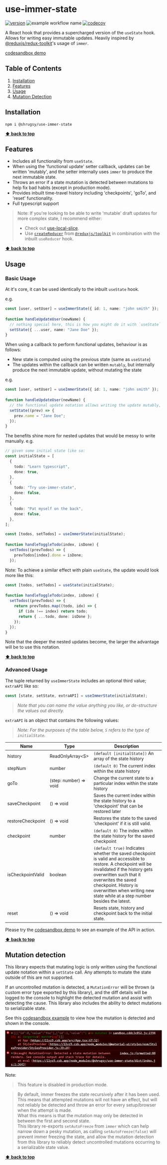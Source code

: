 # use-immer-state

[![version](https://img.shields.io/npm/v/@shrugsy/use-immer-state)](https://www.npmjs.com/package/@shrugsy/use-immer-state)
![example workflow name](https://github.com/Shrugsy/use-immer-state/workflows/build/badge.svg)
[![codecov](https://img.shields.io/codecov/c/github/shrugsy/use-immer-state)](https://codecov.io/gh/shrugsy/use-immer-state)

A React hook that provides a supercharged version of the `useState` hook. Allows for writing easy immutable updates. Heavily inspired by [@reduxjs/redux-toolkit](https://github.com/reduxjs/redux-toolkit)'s usage of `immer`.

[codesandbox demo](https://codesandbox.io/s/shrugsyuse-immer-state-example-tjptk?file=/src/App.tsx)

## Table of Contents

1. [Installation](#Installation)
1. [Features](#Features)
1. [Usage](#Usage)
1. [Mutation Detection](#Mutation-Detection)

## Installation

```
npm i @shrugsy/use-immer-state
```

**[⬆ back to top](#table-of-contents)**

## Features

- Includes all functionality from `useState`.
- When using the 'functional update' setter callback, updates can be written 'mutably', and the setter internally uses `immer` to produce the next immutable state.
- Throws an error if a state mutation is detected between mutations to help fix bad habits (except in production mode).
- Provides inbuilt time-travel history including 'checkpoints', 'goTo', and 'reset' functionality.
- Full typescript support

> Note: If you're looking to be able to write 'mutable' draft updates for more complex state, I recommend either:
>
> - Check out [use-local-slice](https://www.npmjs.com/package/use-local-slice).
> - Use [`createReducer`](https://redux-toolkit.js.org/api/createReducer) from [`@reduxjs/toolkit`](https://www.npmjs.com/package/@reduxjs/toolkit) in combination with the inbuilt `useReducer` hook.

**[⬆ back to top](#table-of-contents)**

## Usage

### Basic Usage

At it's core, it can be used identically to the inbuilt `useState` hook.

e.g.

```ts
const [user, setUser] = useImmerState({ id: 1, name: "john smith" });

function handleUpdateUser(newName) {
  // nothing special here, this is how you might do it with `useState` currently
  setState({ ...user, name: "Jane Doe" });
}
```

When using a callback to perform functional updates, behaviour is as follows:

- New state is computed using the previous state (same as `useState`)
- The updates within the callback can be written `mutably`, but internally produce the next immutable update, without mutating the state

e.g.

```ts
const [user, setUser] = useImmerState({ id: 1, name: "john smith" });

function handleUpdateUser(newName) {
  // the functional update notation allows writing the update mutably, and will internally produce an immutable update without mutating the actual state
  setState((prev) => {
    prev.name = "Jane Doe";
  });
}
```

The benefits shine more for nested updates that would be messy to write manually.
e.g.

```ts
// given some initial state like so:
const initialState = [
  {
    todo: "Learn typescript",
    done: true,
  },
  {
    todo: "Try use-immer-state",
    done: false,
  },
  {
    todo: "Pat myself on the back",
    done: false,
  },
];
```

```ts
const [todos, setTodos] = useImmerState(initialState);

function handleToggleTodo(index, isDone) {
  setTodos((prevTodos) => {
    prevTodos[index].done = isDone;
  });
```

Note: To achieve a similar effect with plain `useState`,
the update would look more like this:

```ts
const [todos, setTodos] = useState(initialState);

function handleToggleTodo(index, isDone) {
  setTodos((prevTodos) => {
    return prevTodos.map((todo, idx) => {
      if (idx !== index) return todo;
      return { ...todo, done: isDone };
    });
  });
}
```

Note that the deeper the nested updates become, the larger the advantage will be to use this notation.

**[⬆ back to top](#table-of-contents)**

### Advanced Usage

The tuple returned by `useImmerState` includes an optional third value; `extraAPI` like so:

```ts
const [state, setState, extraAPI] = useImmerState(initialState);
```

> _Note that you can name the value anything you like, or de-structure the values out directly._

`extraAPI` is an object that contains the following values:

> _Note: For the purposes of the table below, `S` refers to the type of `initialState`._

| Name              | Type                   | Description                                                                                                                                                                                                                                                                                         |
| ----------------- | ---------------------- | --------------------------------------------------------------------------------------------------------------------------------------------------------------------------------------------------------------------------------------------------------------------------------------------------- |
| history           | ReadOnlyArray\<S\>     | `(default [initialState])` An array of the state history                                                                                                                                                                                                                                            |
| stepNum           | number                 | `(default 0)` The current index within the state history                                                                                                                                                                                                                                            |
| goTo              | (step: number) => void | Change the current state to a particular index within the state history                                                                                                                                                                                                                             |
| saveCheckpoint    | () => void             | Saves the current index within the state history to a 'checkpoint' that can be restored later                                                                                                                                                                                                       |
| restoreCheckpoint | () => void             | Restores the state to the saved 'checkpoint' if it is still valid.                                                                                                                                                                                                                                  |
| checkpoint        | number                 | `(default 0)` The index within the state history for the saved checkpoint                                                                                                                                                                                                                           |
| isCheckpointValid | boolean                | `(default true)` Indicates whether the saved checkpoint is valid and accessible to restore. A checkpoint will be invalidated if the history gets overwritten such that it overwrites the saved checkpoint. History is overwritten when writing new state while at a step number besides the latest. |
| reset             | () => void             | Resets state, history and checkpoint back to the initial state.                                                                                                                                                                                                                                     |

Please try the [codesandbox demo](https://codesandbox.io/s/shrugsyuse-immer-state-example-tjptk?file=/src/App.tsx) to see an example of the API in action.

**[⬆ back to top](#table-of-contents)**

## Mutation detection

This library expects that mutating logic is only written using the functional update notation within a `setState` call. Any attempts to mutate the state outside of this are not supported.

If an uncontrolled mutation is detected, a `MutationError` will be thrown (a custom error type exported by this library), and the diff details will be logged to the console to highlight the detected mutation and assist with detecting the cause.
This library also includes the ability to detect mutations to serializable state.

See this [codesandbox example](https://llyz9.csb.app/) to view how the mutation is detected and shown in the console.

![Mutation log output](/assets/mutation_log_output.png?raw=true "Optional Title")

Note:

> This feature is disabled in production mode.

> By default, immer freezes the state recursively after it has been used. This means that attempted mutations will not have an effect, but will not reliably be detected and throw an error for every setup/browser when the attempt is made.  
>  What this means is that the mutation may only be detected in between the first and second state.  
>  This library re-exports `setAutoFreeze` from `immer` which can help narrow down a pesky mutation, as calling `setAutoFreeze(false)` will prevent immer freezing the state, and allow the mutation detection from this library to reliably detect uncontrolled mutations occurring to a serializable state value.

**[⬆ back to top](#table-of-contents)**
